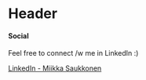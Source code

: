 # Header

#### Social

Feel free to connect /w me in LinkedIn :)

[LinkedIn - Miikka Saukkonen](https://linkedin.com/in/miikkasaukkonen)

